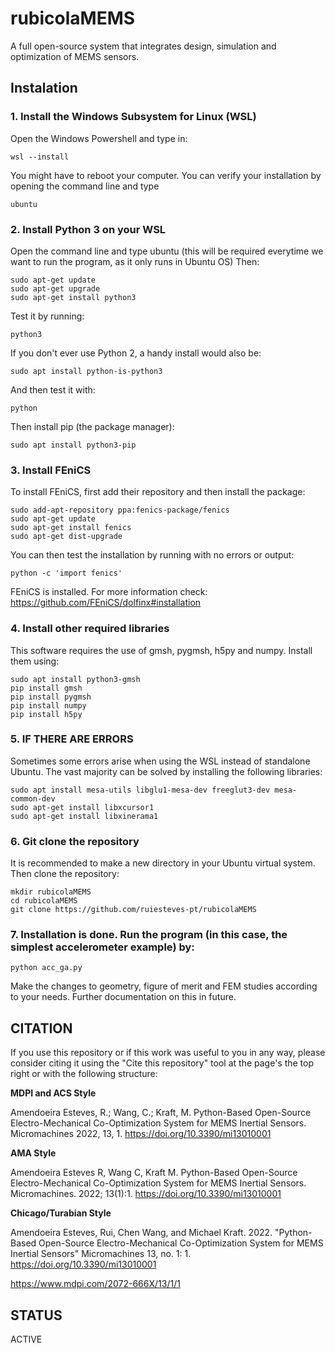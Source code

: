 # rubicolaMEMS
A full open-source system that integrates design, simulation and optimization of MEMS sensors.

## Instalation

### 1. Install the Windows Subsystem for Linux (WSL)
Open the Windows Powershell and type in:
```
wsl --install
```
You might have to reboot your computer.
You can verify your installation by opening the command line and type
```
ubuntu
```

### 2. Install Python 3 on your WSL
Open the command line and type ubuntu (this will be required everytime we want to run the program, as it only runs in Ubuntu OS)
Then:
```
sudo apt-get update
sudo apt-get upgrade
sudo apt-get install python3
```
Test it by running:
```
python3
```
If you don't ever use Python 2, a handy install would also be:
```
sudo apt install python-is-python3
```
And then test it with:
```
python
```
Then install pip (the package manager):
```
sudo apt install python3-pip
```

### 3. Install FEniCS
To install FEniCS, first add their repository and then install the package:
```
sudo add-apt-repository ppa:fenics-package/fenics
sudo apt-get update
sudo apt-get install fenics
sudo apt-get dist-upgrade
```
You can then test the installation by running with no errors or output:
```
python -c 'import fenics'
```
FEniCS is installed. For more information check: https://github.com/FEniCS/dolfinx#installation

### 4. Install other required libraries
This software requires the use of gmsh, pygmsh, h5py and numpy. Install them using:
```
sudo apt install python3-gmsh
pip install gmsh
pip install pygmsh
pip install numpy
pip install h5py
```

### 5. IF THERE ARE ERRORS
Sometimes some errors arise when using the WSL instead of standalone Ubuntu. The vast majority can be solved by installing the following libraries:
```
sudo apt install mesa-utils libglu1-mesa-dev freeglut3-dev mesa-common-dev
sudo apt-get install libxcursor1
sudo apt-get install libxinerama1
```

### 6. Git clone the repository
It is recommended to make a new directory in your Ubuntu virtual system. Then clone the repository:
```
mkdir rubicolaMEMS
cd rubicolaMEMS
git clone https://github.com/ruiesteves-pt/rubicolaMEMS
```

### 7. Installation is done. Run the program (in this case, the simplest accelerometer example) by:
```
python acc_ga.py
```
Make the changes to geometry, figure of merit and FEM studies according to your needs. Further documentation on this in future.

## CITATION
If you use this repository or if this work was useful to you in any way, please consider citing it using the "Cite this repository" tool at the page's the top right or with the following structure:

**MDPI and ACS Style**

Amendoeira Esteves, R.; Wang, C.; Kraft, M. Python-Based Open-Source Electro-Mechanical Co-Optimization System for MEMS Inertial Sensors. Micromachines 2022, 13, 1. https://doi.org/10.3390/mi13010001

**AMA Style**

Amendoeira Esteves R, Wang C, Kraft M. Python-Based Open-Source Electro-Mechanical Co-Optimization System for MEMS Inertial Sensors. Micromachines. 2022; 13(1):1. https://doi.org/10.3390/mi13010001

**Chicago/Turabian Style**

Amendoeira Esteves, Rui, Chen Wang, and Michael Kraft. 2022. "Python-Based Open-Source Electro-Mechanical Co-Optimization System for MEMS Inertial Sensors" Micromachines 13, no. 1: 1. https://doi.org/10.3390/mi13010001 

https://www.mdpi.com/2072-666X/13/1/1

## STATUS
ACTIVE
